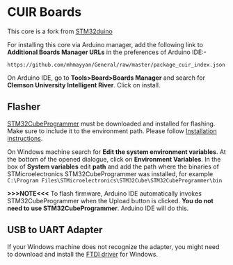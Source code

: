 # CUIR Boards
This core is a fork from [STM32duino](https://github.com/stm32duino/Arduino_Core_STM32)

For installing this core via Arduino manager, add the following link to **Additional Boards Manager URLs** in the preferences of Arduino IDE:- 
```
https://github.com/mhmayyan/General/raw/master/package_cuir_index.json
```
On Arduino IDE, go to **Tools>Board>Boards Manager** and search for **Clemson University Intelligent River**. Click on install.

## Flasher
[STM32CubeProgrammer](https://www.st.com/en/development-tools/stm32cubeprog.html) must be downloaded and installed for flashing. Make sure to include it to the environment path. Please follow [Installation instructions](https://wiki.st.com/stm32mpu/wiki/STM32CubeProgrammer).

On Windows machine search for **Edit the system environment variables**. At the bottom of the opened dialogue, click on **Environment Variables**. In the box of **System variables** edit **path** and add the path where the binaries of STMicroelectronics STM32CubeProgrammer was installed, for example ```C:\Program Files\STMicroelectronics\STM32Cube\STM32CubeProgrammer\bin```

**>>>NOTE<<<** To flash firmware, Arduino IDE automatically invokes STM32CubeProgrammer when the Upload button is clicked. **You do not need to use STM32CubeProgrammer**. Arduino IDE will do this.

## USB to UART Adapter
If your Windows machine does not recognize the adapter, you might need to download and install the [FTDI driver](https://ftdichip.com/wp-content/uploads/2021/02/CDM21228_Setup.zip) for Windows. 
